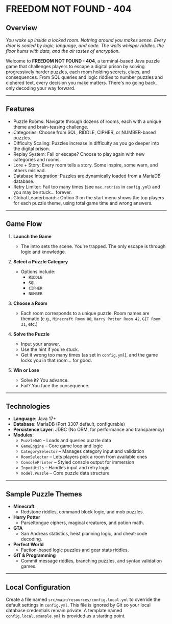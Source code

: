 # FREEDOM NOT FOUND - 404

## Overview

_You wake up inside a locked room. Nothing around you makes sense. Every door is sealed by logic, language, and code. The walls whisper riddles, the floor hums with data, and the air tastes of encryption._

Welcome to **FREEDOM NOT FOUND - 404**, a terminal-based Java puzzle game that challenges players to escape a digital prison by solving progressively harder puzzles, each room holding secrets, clues, and consequences. From SQL queries and logic riddles to number puzzles and ciphered text, every decision you make matters. There's no going back, only decoding your way forward.

---

## Features

- Puzzle Rooms: Navigate through dozens of rooms, each with a unique theme and brain-teasing challenge.
- Categories: Choose from SQL, RIDDLE, CIPHER, or NUMBER-based puzzles.
- Difficulty Scaling: Puzzles increase in difficulty as you go deeper into the digital prison.
- Replay System: Fail or escape? Choose to play again with new categories and rooms.
- Lore + Story: Every room tells a story. Some inspire, some warn, and others mislead.
- Database Integration: Puzzles are dynamically loaded from a MariaDB database.
- Retry Limiter: Fail too many times (see `max.retries` in `config.yml`) and you may be stuck... forever.
- Global Leaderboards: Option 3 on the start menu shows the top players for each puzzle theme, using total game time and wrong answers.

---

## Game Flow

1. **Launch the Game**
    - The intro sets the scene. You're trapped. The only escape is through logic and knowledge.

2. **Select a Puzzle Category**
    - Options include:
        - `RIDDLE`
        - `SQL`
        - `CIPHER`
        - `NUMBER`

3. **Choose a Room**
    - Each room corresponds to a unique puzzle. Room names are thematic (e.g., `Minecraft Room 88`, `Harry Potter Room 42`, `GIT Room 31`, etc.)

4. **Solve the Puzzle**
    - Input your answer.
    - Use the hint if you're stuck.
    - Get it wrong too many times (as set in `config.yml`), and the game locks you in that room... for good.

5. **Win or Lose**
    - Solve it? You advance.
    - Fail? You face the consequence.

---

## Technologies

- **Language**: Java 17+
- **Database**: MariaDB (Port 3307 default, configurable)
- **Persistence Layer**: JDBC (No ORM, for performance and transparency)
- **Modules**:
    - `PuzzleDAO` – Loads and queries puzzle data
    - `GameEngine` – Core game loop and logic
    - `CategorySelector` – Manages category input and validation
    - `RoomSelector` – Lets players pick a room from available ones
    - `ConsolePrinter` – Styled console output for immersion
    - `InputUtils` – Handles input and retry logic
    - `model.Puzzle` – Core puzzle data structure

---

## Sample Puzzle Themes

- **Minecraft**
    - Redstone riddles, command block logic, and mob puzzles.
- **Harry Potter**
    - Parseltongue ciphers, magical creatures, and potion math.
- **GTA**
    - San Andreas statistics, heist planning logic, and cheat-code decoding.
- **Perfect World**
    - Faction-based logic puzzles and gear stats riddles.
- **GIT & Programming**
    - Commit message riddles, branching puzzles, and syntax validation games.

---

## Local Configuration

Create a file named `src/main/resources/config.local.yml` to override the default settings in `config.yml`. This file is ignored by Git so your local database credentials remain private. A template named `config.local.example.yml` is provided as a starting point.
